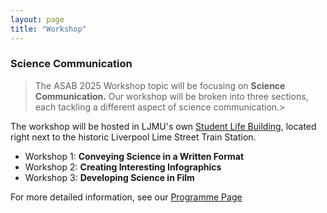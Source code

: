```yaml
---
layout: page
title: "Workshop"
---
```


### <centre>Science Communication</centre>
><centre>The ASAB 2025 Workshop topic will be focusing on **Science Communication.** Our workshop will be broken into three sections, each tackling a different aspect of science communication.</centre>>

The workshop will be hosted in LJMU's own [Student Life Building](https://maps.app.goo.gl/8DWsNPFvSQrHEdg97), located right next to the historic Liverpool Lime Street Train Station.

* Workshop 1: **Conveying Science in a Written Format**
* Workshop 2: **Creating Interesting Infographics**
* Workshop 3: **Developing Science in Film**  

For more detailed information, see our [Programme Page](https://ASABSpring2025.github.io/Programme/)
